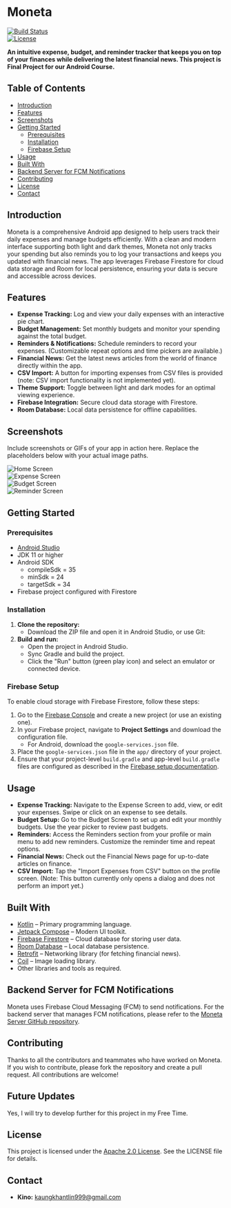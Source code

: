# Moneta

[![Build Status](https://img.shields.io/badge/build-passing-brightgreen)](https://your-build-url)  
[![License](https://img.shields.io/badge/License-Apache%202.0-blue.svg)](https://opensource.org/licenses/Apache-2.0)

**An intuitive expense, budget, and reminder tracker that keeps you on top of your finances while delivering the latest financial news. This project is Final Project for our Android Course.**

## Table of Contents

- [Introduction](#introduction)
- [Features](#features)
- [Screenshots](#screenshots)
- [Getting Started](#getting-started)
  - [Prerequisites](#prerequisites)
  - [Installation](#installation)
  - [Firebase Setup](#firebase-setup)
- [Usage](#usage)
- [Built With](#built-with)
- [Backend Server for FCM Notifications](#backend-server-for-fcm-notifications)
- [Contributing](#contributing)
- [License](#license)
- [Contact](#contact)

## Introduction

Moneta is a comprehensive Android app designed to help users track their daily expenses and manage budgets efficiently. With a clean and modern interface supporting both light and dark themes, Moneta not only tracks your spending but also reminds you to log your transactions and keeps you updated with financial news. The app leverages Firebase Firestore for cloud data storage and Room for local persistence, ensuring your data is secure and accessible across devices.

## Features

- **Expense Tracking:** Log and view your daily expenses with an interactive pie chart.
- **Budget Management:** Set monthly budgets and monitor your spending against the total budget.
- **Reminders & Notifications:** Schedule reminders to record your expenses. (Customizable repeat options and time pickers are available.)
- **Financial News:** Get the latest news articles from the world of finance directly within the app.
- **CSV Import:** A button for importing expenses from CSV files is provided (note: CSV import functionality is not implemented yet).
- **Theme Support:** Toggle between light and dark modes for an optimal viewing experience.
- **Firebase Integration:** Secure cloud data storage with Firestore.
- **Room Database:** Local data persistence for offline capabilities.

## Screenshots

Include screenshots or GIFs of your app in action here. Replace the placeholders below with your actual image paths.

![Home Screen](path/to/home_screenshot.png)  
![Expense Screen](path/to/expense_screenshot.png)  
![Budget Screen](path/to/budget_screenshot.png)  
![Reminder Screen](path/to/reminder_screenshot.png)  

## Getting Started

### Prerequisites

- [Android Studio](https://developer.android.com/studio)
- JDK 11 or higher
- Android SDK
  - compileSdk = 35
  - minSdk = 24
  - targetSdk = 34
- Firebase project configured with Firestore

### Installation

1. **Clone the repository:**
   - Download the ZIP file and open it in Android Studio, or use Git:
2. **Build and run:**
   - Open the project in Android Studio.
   - Sync Gradle and build the project.
   - Click the "Run" button (green play icon) and select an emulator or connected device.
  
### Firebase Setup

To enable cloud storage with Firebase Firestore, follow these steps:

1. Go to the [Firebase Console](https://console.firebase.google.com/) and create a new project (or use an existing one).
2. In your Firebase project, navigate to **Project Settings** and download the configuration file.  
   - For Android, download the `google-services.json` file.
3. Place the `google-services.json` file in the `app/` directory of your project.
4. Ensure that your project-level `build.gradle` and app-level `build.gradle` files are configured as described in the [Firebase setup documentation](https://firebase.google.com/docs/android/setup).

## Usage

- **Expense Tracking:** Navigate to the Expense Screen to add, view, or edit your expenses. Swipe or click on an expense to see details.
- **Budget Setup:** Go to the Budget Screen to set up and edit your monthly budgets. Use the year picker to review past budgets.
- **Reminders:** Access the Reminders section from your profile or main menu to add new reminders. Customize the reminder time and repeat options.
- **Financial News:** Check out the Financial News page for up-to-date articles on finance.
- **CSV Import:** Tap the "Import Expenses from CSV" button on the profile screen. (Note: This button currently only opens a dialog and does not perform an import yet.)

## Built With

- [Kotlin](https://kotlinlang.org/) – Primary programming language.
- [Jetpack Compose](https://developer.android.com/jetpack/compose) – Modern UI toolkit.
- [Firebase Firestore](https://firebase.google.com/docs/firestore) – Cloud database for storing user data.
- [Room Database](https://developer.android.com/training/data-storage/room) – Local database persistence.
- [Retrofit](https://square.github.io/retrofit/) – Networking library (for fetching financial news).
- [Coil](https://coil-kt.github.io/coil/) – Image loading library.
- Other libraries and tools as required.

## Backend Server for FCM Notifications

Moneta uses Firebase Cloud Messaging (FCM) to send notifications. For the backend server that manages FCM notifications, please refer to the [Moneta Server GitHub repository](https://github.com/AeliaWin/Moneta_server).


## Contributing

Thanks to all the contributors and teammates who have worked on Moneta. If you wish to contribute, please fork the repository and create a pull request. All contributions are welcome!

## Future Updates

Yes, I will try to develop further for this project in my Free Time.

## License

This project is licensed under the [Apache 2.0 License](LICENSE). See the LICENSE file for details.

## Contact

- **Kino:** [kaungkhantlin999@gmail.com](mailto:kaungkhantlin999@gmail.com)
